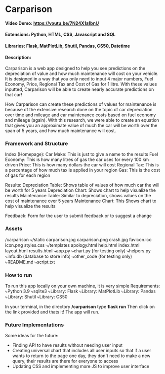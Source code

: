 # Carparison
#### Video Demo:  https://youtu.be/7N24X1a1bnU
#### Extensions: Python, HTML, CSS, Javascript and SQL
#### Libraries: Flask, MatPlotLib, Shutil, Pandas, CS50, Datetime
#### Description:
Carparison is a web app designed to help you see predictions on the depreciation of value and how much maintenance will cost on your vehicle. It is designed in a way that you only need to input 4 major numbers, Fuel Economy, Price, Regional Tax and Cost of Gas for 1 litre. With these values inputted, Carparison will be able to create nearly accurate predictions on that car!

How Carparison can create these predictions of values for maintenance is because of the extensive research done on the topic of car depreciation over time and mileage and car maintenance costs based on fuel economy and mileage (again). With this research, we were able to create an equation that gives you an approximate value of much the car will be worth over the span of 5 years, and how much maintenance will cost.

### Framework and Structure
Index (Homepage):
    Car Make: This is just to give a name to the results
    Fuel Economy: This is how many litres of gas the car uses for every 100 km driven
    Price: This is how many dollars the car will cost
    Regional Tax: This is a percentage of how much tax is applied in your region
    Gas: This is the cost of gas for each region

Results:
    Depreciation Table: Shows table of values of how much car the will be worth for 5 years
    Depreciation Chart: Shows chart to help visualize the results
    Maintenance Table: Similar to depreciation, shows values on the cost of maintenance over 5 years
    Maintenance Chart: This Shows chart to help visualize the results

Feedback:
    Form for the user to submit feedback or to suggest a change

### Assets
/carparison
⤷/static
    carparison.jpg
    carparison.png
    crash.jpg
    favicon.ico
    icon.png
    styles.css
⤷/templates
    apology.html
    help.html
    index.html
    layout.html
    results.html
⤷app.py
⤷chart.py (for testing only)
⤷helpers.py
⤷info.db (database to store info)
⤷other_code (for testing only)
⤷README.md
⤷script.txt

### How to run
To run this app locally on your own machine, it is very simple
Requirements:
⤷Python 3.9
⤷sqlite3
⤷Library: Flask
⤷Library: MatPlotLib
⤷Library: Pandas
⤷Library: Shutil
⤷Library: CS50

In your terminal, in the directory **/carparison** type **flask run**
Then click on the link provided and thats it! The app will run.

### Future Implementations
Some ideas for the future:
- Finding API to have results without needing user input
- Creating universal chart that includes all user inputs so that if a user wants to return to the page one day, they don't need to make a new query, their results are there for everyone to access
- Updating CSS and implementing more JS to improve user interface